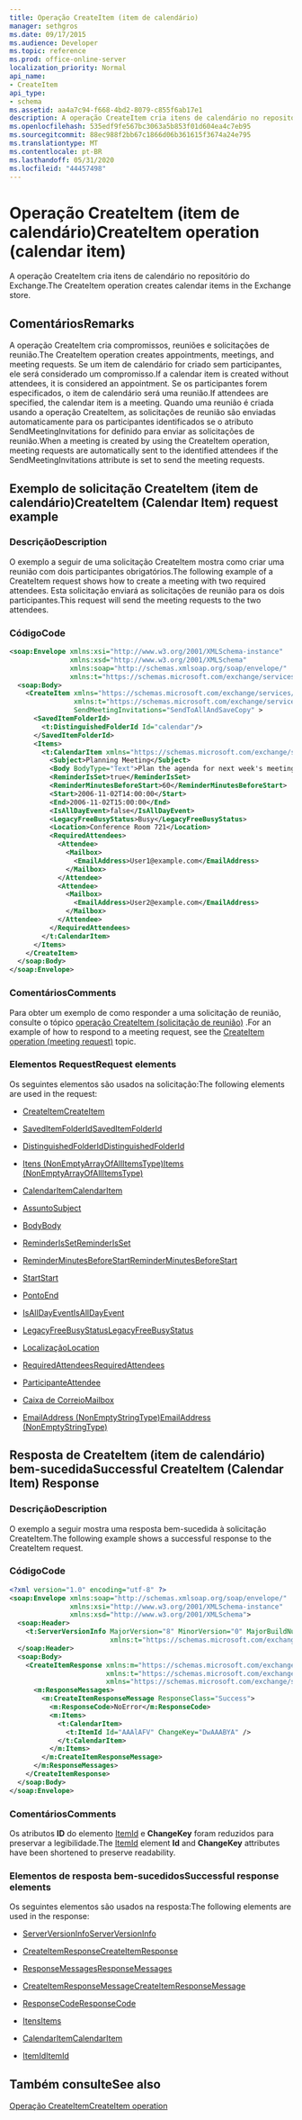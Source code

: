 ```yaml
---
title: Operação CreateItem (item de calendário)
manager: sethgros
ms.date: 09/17/2015
ms.audience: Developer
ms.topic: reference
ms.prod: office-online-server
localization_priority: Normal
api_name:
- CreateItem
api_type:
- schema
ms.assetid: aa4a7c94-f668-4bd2-8079-c855f6ab17e1
description: A operação CreateItem cria itens de calendário no repositório do Exchange.
ms.openlocfilehash: 535edf9fe567bc3063a5b853f01d604ea4c7eb95
ms.sourcegitcommit: 88ec988f2bb67c1866d06b361615f3674a24e795
ms.translationtype: MT
ms.contentlocale: pt-BR
ms.lasthandoff: 05/31/2020
ms.locfileid: "44457498"
---
```

# <a name="createitem-operation-calendar-item"></a><span data-ttu-id="00832-103">Operação CreateItem (item de calendário)</span><span class="sxs-lookup"><span data-stu-id="00832-103">CreateItem operation (calendar item)</span></span>

<span data-ttu-id="00832-104">A operação CreateItem cria itens de calendário no repositório do Exchange.</span><span class="sxs-lookup"><span data-stu-id="00832-104">The CreateItem operation creates calendar items in the Exchange store.</span></span>
  
## <a name="remarks"></a><span data-ttu-id="00832-105">Comentários</span><span class="sxs-lookup"><span data-stu-id="00832-105">Remarks</span></span>

<span data-ttu-id="00832-106">A operação CreateItem cria compromissos, reuniões e solicitações de reunião.</span><span class="sxs-lookup"><span data-stu-id="00832-106">The CreateItem operation creates appointments, meetings, and meeting requests.</span></span> <span data-ttu-id="00832-107">Se um item de calendário for criado sem participantes, ele será considerado um compromisso.</span><span class="sxs-lookup"><span data-stu-id="00832-107">If a calendar item is created without attendees, it is considered an appointment.</span></span> <span data-ttu-id="00832-108">Se os participantes forem especificados, o item de calendário será uma reunião.</span><span class="sxs-lookup"><span data-stu-id="00832-108">If attendees are specified, the calendar item is a meeting.</span></span> <span data-ttu-id="00832-109">Quando uma reunião é criada usando a operação CreateItem, as solicitações de reunião são enviadas automaticamente para os participantes identificados se o atributo SendMeetingInvitations for definido para enviar as solicitações de reunião.</span><span class="sxs-lookup"><span data-stu-id="00832-109">When a meeting is created by using the CreateItem operation, meeting requests are automatically sent to the identified attendees if the SendMeetingInvitations attribute is set to send the meeting requests.</span></span>
  
## <a name="createitem-calendar-item-request-example"></a><span data-ttu-id="00832-110">Exemplo de solicitação CreateItem (item de calendário)</span><span class="sxs-lookup"><span data-stu-id="00832-110">CreateItem (Calendar Item) request example</span></span>

### <a name="description"></a><span data-ttu-id="00832-111">Descrição</span><span class="sxs-lookup"><span data-stu-id="00832-111">Description</span></span>

<span data-ttu-id="00832-112">O exemplo a seguir de uma solicitação CreateItem mostra como criar uma reunião com dois participantes obrigatórios.</span><span class="sxs-lookup"><span data-stu-id="00832-112">The following example of a CreateItem request shows how to create a meeting with two required attendees.</span></span> <span data-ttu-id="00832-113">Esta solicitação enviará as solicitações de reunião para os dois participantes.</span><span class="sxs-lookup"><span data-stu-id="00832-113">This request will send the meeting requests to the two attendees.</span></span>
  
### <a name="code"></a><span data-ttu-id="00832-114">Código</span><span class="sxs-lookup"><span data-stu-id="00832-114">Code</span></span>

```XML
<soap:Envelope xmlns:xsi="http://www.w3.org/2001/XMLSchema-instance"
               xmlns:xsd="http://www.w3.org/2001/XMLSchema"
               xmlns:soap="http://schemas.xmlsoap.org/soap/envelope/"
               xmlns:t="https://schemas.microsoft.com/exchange/services/2006/types">
  <soap:Body>
    <CreateItem xmlns="https://schemas.microsoft.com/exchange/services/2006/messages"
                xmlns:t="https://schemas.microsoft.com/exchange/services/2006/types" 
                SendMeetingInvitations="SendToAllAndSaveCopy" >
      <SavedItemFolderId>
        <t:DistinguishedFolderId Id="calendar"/>
      </SavedItemFolderId>
      <Items>
        <t:CalendarItem xmlns="https://schemas.microsoft.com/exchange/services/2006/types">
          <Subject>Planning Meeting</Subject>
          <Body BodyType="Text">Plan the agenda for next week's meeting.</Body>
          <ReminderIsSet>true</ReminderIsSet>
          <ReminderMinutesBeforeStart>60</ReminderMinutesBeforeStart>
          <Start>2006-11-02T14:00:00</Start>
          <End>2006-11-02T15:00:00</End>
          <IsAllDayEvent>false</IsAllDayEvent>
          <LegacyFreeBusyStatus>Busy</LegacyFreeBusyStatus>
          <Location>Conference Room 721</Location>
          <RequiredAttendees>
            <Attendee>
              <Mailbox>
                <EmailAddress>User1@example.com</EmailAddress>
              </Mailbox>
            </Attendee>
            <Attendee>
              <Mailbox>
                <EmailAddress>User2@example.com</EmailAddress>
              </Mailbox>
            </Attendee>
          </RequiredAttendees>
        </t:CalendarItem>
      </Items>
    </CreateItem>
  </soap:Body>
</soap:Envelope>
```

### <a name="comments"></a><span data-ttu-id="00832-115">Comentários</span><span class="sxs-lookup"><span data-stu-id="00832-115">Comments</span></span>

<span data-ttu-id="00832-116">Para obter um exemplo de como responder a uma solicitação de reunião, consulte o tópico [operação CreateItem (solicitação de reunião)](createitem-operation-meeting-request.md) .</span><span class="sxs-lookup"><span data-stu-id="00832-116">For an example of how to respond to a meeting request, see the [CreateItem operation (meeting request)](createitem-operation-meeting-request.md) topic.</span></span> 
  
### <a name="request-elements"></a><span data-ttu-id="00832-117">Elementos Request</span><span class="sxs-lookup"><span data-stu-id="00832-117">Request elements</span></span>

<span data-ttu-id="00832-118">Os seguintes elementos são usados na solicitação:</span><span class="sxs-lookup"><span data-stu-id="00832-118">The following elements are used in the request:</span></span>
  
- [<span data-ttu-id="00832-119">CreateItem</span><span class="sxs-lookup"><span data-stu-id="00832-119">CreateItem</span></span>](createitem.md)
    
- [<span data-ttu-id="00832-120">SavedItemFolderId</span><span class="sxs-lookup"><span data-stu-id="00832-120">SavedItemFolderId</span></span>](saveditemfolderid.md)
    
- [<span data-ttu-id="00832-121">DistinguishedFolderId</span><span class="sxs-lookup"><span data-stu-id="00832-121">DistinguishedFolderId</span></span>](distinguishedfolderid.md)
    
- [<span data-ttu-id="00832-122">Itens (NonEmptyArrayOfAllItemsType)</span><span class="sxs-lookup"><span data-stu-id="00832-122">Items (NonEmptyArrayOfAllItemsType)</span></span>](items-nonemptyarrayofallitemstype.md)
    
- [<span data-ttu-id="00832-123">CalendarItem</span><span class="sxs-lookup"><span data-stu-id="00832-123">CalendarItem</span></span>](calendaritem.md)
    
- [<span data-ttu-id="00832-124">Assunto</span><span class="sxs-lookup"><span data-stu-id="00832-124">Subject</span></span>](subject.md)
    
- [<span data-ttu-id="00832-125">Body</span><span class="sxs-lookup"><span data-stu-id="00832-125">Body</span></span>](body.md)
    
- [<span data-ttu-id="00832-126">ReminderIsSet</span><span class="sxs-lookup"><span data-stu-id="00832-126">ReminderIsSet</span></span>](reminderisset.md)
    
- [<span data-ttu-id="00832-127">ReminderMinutesBeforeStart</span><span class="sxs-lookup"><span data-stu-id="00832-127">ReminderMinutesBeforeStart</span></span>](reminderminutesbeforestart.md)
    
- [<span data-ttu-id="00832-128">Start</span><span class="sxs-lookup"><span data-stu-id="00832-128">Start</span></span>](start.md)
    
- [<span data-ttu-id="00832-129">Ponto</span><span class="sxs-lookup"><span data-stu-id="00832-129">End </span></span>](end-ex15websvcsotherref.md)
    
- [<span data-ttu-id="00832-130">IsAllDayEvent</span><span class="sxs-lookup"><span data-stu-id="00832-130">IsAllDayEvent</span></span>](isalldayevent.md)
    
- [<span data-ttu-id="00832-131">LegacyFreeBusyStatus</span><span class="sxs-lookup"><span data-stu-id="00832-131">LegacyFreeBusyStatus</span></span>](legacyfreebusystatus.md)
    
- [<span data-ttu-id="00832-132">Localização</span><span class="sxs-lookup"><span data-stu-id="00832-132">Location</span></span>](location.md)
    
- [<span data-ttu-id="00832-133">RequiredAttendees</span><span class="sxs-lookup"><span data-stu-id="00832-133">RequiredAttendees</span></span>](requiredattendees.md)
    
- [<span data-ttu-id="00832-134">Participante</span><span class="sxs-lookup"><span data-stu-id="00832-134">Attendee</span></span>](attendee.md)
    
- [<span data-ttu-id="00832-135">Caixa de Correio</span><span class="sxs-lookup"><span data-stu-id="00832-135">Mailbox</span></span>](mailbox.md)
    
- [<span data-ttu-id="00832-136">EmailAddress (NonEmptyStringType)</span><span class="sxs-lookup"><span data-stu-id="00832-136">EmailAddress (NonEmptyStringType)</span></span>](emailaddress-nonemptystringtype.md)
    
## <a name="successful-createitem-calendar-item-response"></a><span data-ttu-id="00832-137">Resposta de CreateItem (item de calendário) bem-sucedida</span><span class="sxs-lookup"><span data-stu-id="00832-137">Successful CreateItem (Calendar Item) Response</span></span>

### <a name="description"></a><span data-ttu-id="00832-138">Descrição</span><span class="sxs-lookup"><span data-stu-id="00832-138">Description</span></span>

<span data-ttu-id="00832-139">O exemplo a seguir mostra uma resposta bem-sucedida à solicitação CreateItem.</span><span class="sxs-lookup"><span data-stu-id="00832-139">The following example shows a successful response to the CreateItem request.</span></span>
  
### <a name="code"></a><span data-ttu-id="00832-140">Código</span><span class="sxs-lookup"><span data-stu-id="00832-140">Code</span></span>

```XML
<?xml version="1.0" encoding="utf-8" ?>
<soap:Envelope xmlns:soap="http://schemas.xmlsoap.org/soap/envelope/" 
               xmlns:xsi="http://www.w3.org/2001/XMLSchema-instance" 
               xmlns:xsd="http://www.w3.org/2001/XMLSchema">
  <soap:Header>
    <t:ServerVersionInfo MajorVersion="8" MinorVersion="0" MajorBuildNumber="685" MinorBuildNumber="8" 
                         xmlns:t="https://schemas.microsoft.com/exchange/services/2006/types" />
  </soap:Header>
  <soap:Body>
    <CreateItemResponse xmlns:m="https://schemas.microsoft.com/exchange/services/2006/messages" 
                        xmlns:t="https://schemas.microsoft.com/exchange/services/2006/types" 
                        xmlns="https://schemas.microsoft.com/exchange/services/2006/messages">
      <m:ResponseMessages>
        <m:CreateItemResponseMessage ResponseClass="Success">
          <m:ResponseCode>NoError</m:ResponseCode>
          <m:Items>
            <t:CalendarItem>
              <t:ItemId Id="AAAlAFV" ChangeKey="DwAAABYA" />
            </t:CalendarItem>
          </m:Items>
        </m:CreateItemResponseMessage>
      </m:ResponseMessages>
    </CreateItemResponse>
  </soap:Body>
</soap:Envelope>
```

### <a name="comments"></a><span data-ttu-id="00832-141">Comentários</span><span class="sxs-lookup"><span data-stu-id="00832-141">Comments</span></span>

<span data-ttu-id="00832-142">Os atributos **ID** do elemento [ItemId](itemid.md) e **ChangeKey** foram reduzidos para preservar a legibilidade.</span><span class="sxs-lookup"><span data-stu-id="00832-142">The [ItemId](itemid.md) element **Id** and **ChangeKey** attributes have been shortened to preserve readability.</span></span> 
  
### <a name="successful-response-elements"></a><span data-ttu-id="00832-143">Elementos de resposta bem-sucedidos</span><span class="sxs-lookup"><span data-stu-id="00832-143">Successful response elements</span></span>

<span data-ttu-id="00832-144">Os seguintes elementos são usados na resposta:</span><span class="sxs-lookup"><span data-stu-id="00832-144">The following elements are used in the response:</span></span>
  
- [<span data-ttu-id="00832-145">ServerVersionInfo</span><span class="sxs-lookup"><span data-stu-id="00832-145">ServerVersionInfo</span></span>](serverversioninfo.md)
    
- [<span data-ttu-id="00832-146">CreateItemResponse</span><span class="sxs-lookup"><span data-stu-id="00832-146">CreateItemResponse</span></span>](createitemresponse.md)
    
- [<span data-ttu-id="00832-147">ResponseMessages</span><span class="sxs-lookup"><span data-stu-id="00832-147">ResponseMessages</span></span>](responsemessages.md)
    
- [<span data-ttu-id="00832-148">CreateItemResponseMessage</span><span class="sxs-lookup"><span data-stu-id="00832-148">CreateItemResponseMessage</span></span>](createitemresponsemessage.md)
    
- [<span data-ttu-id="00832-149">ResponseCode</span><span class="sxs-lookup"><span data-stu-id="00832-149">ResponseCode</span></span>](responsecode.md)
    
- [<span data-ttu-id="00832-150">Itens</span><span class="sxs-lookup"><span data-stu-id="00832-150">Items</span></span>](items.md)
    
- [<span data-ttu-id="00832-151">CalendarItem</span><span class="sxs-lookup"><span data-stu-id="00832-151">CalendarItem</span></span>](calendaritem.md)
    
- [<span data-ttu-id="00832-152">ItemId</span><span class="sxs-lookup"><span data-stu-id="00832-152">ItemId</span></span>](itemid.md)
    
## <a name="see-also"></a><span data-ttu-id="00832-153">Também consulte</span><span class="sxs-lookup"><span data-stu-id="00832-153">See also</span></span>



[<span data-ttu-id="00832-154">Operação CreateItem</span><span class="sxs-lookup"><span data-stu-id="00832-154">CreateItem operation</span></span>](createitem-operation.md)


